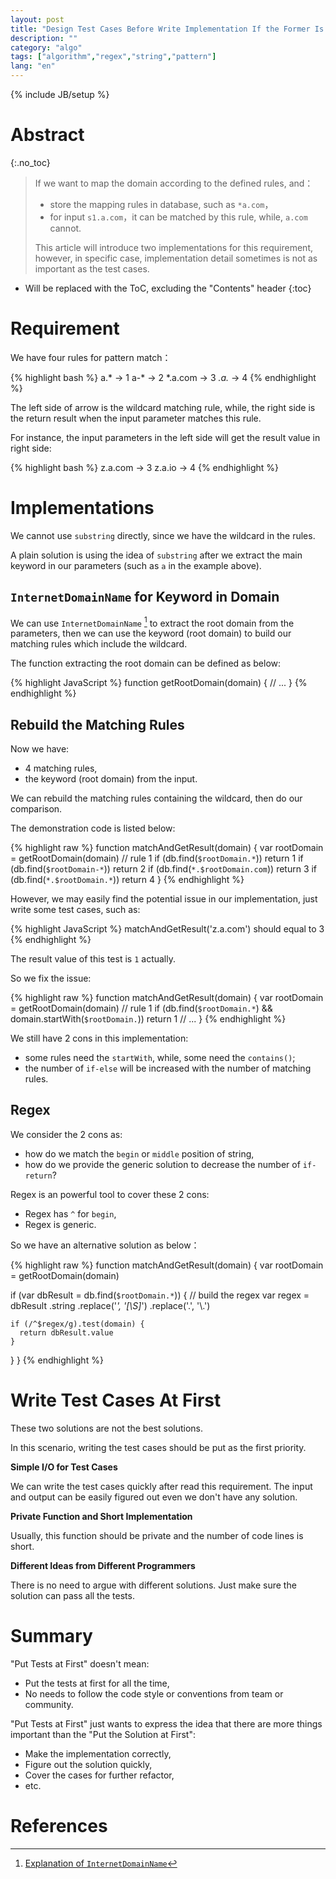 ```yaml
---
layout: post
title: "Design Test Cases Before Write Implementation If the Former Is Easier"
description: ""
category: "algo"
tags: ["algorithm","regex","string","pattern"]
lang: "en"
---
```

{% include JB/setup %}

# Abstract
{:.no_toc}

> If we want to map the domain according to the defined rules, and：
>
> * store the mapping rules in database, such as `*a.com`，
> * for input `s1.a.com`，it can be matched by this rule, while, `a.com` cannot.
>
> This article will introduce two implementations for this requirement, however,
> in specific case, implementation detail sometimes is not as important as the test cases.


<!--more-->

* Will be replaced with the ToC, excluding the "Contents" header
{:toc}

# Requirement

We have four rules for pattern match：

{% highlight bash %}
a.*       -> 1
a-*       -> 2
*.a.com   -> 3
*.a.*     -> 4
{% endhighlight %}

The left side of arrow is the wildcard matching rule, while,
the right side is the return result when the input parameter matches
this rule.

For instance, the input parameters in the left side will get
the result value in right side:

{% highlight bash %}
z.a.com   -> 3
z.a.io    -> 4
{% endhighlight %}

# Implementations

We cannot use `substring` directly, since we have the wildcard in
the rules.

A plain solution is using the idea of `substring` after we extract
the main keyword in our parameters (such as `a` in the example above).


## `InternetDomainName` for Keyword in Domain

We can use `InternetDomainName` [^_guava_int_dn] to extract the root domain from the
parameters, then we can use the keyword (root domain) to build our matching rules
which include the wildcard.

The function extracting the root domain can be defined as below:

{% highlight JavaScript %}
function getRootDomain(domain) {
  // ...
}
{% endhighlight %}

## Rebuild the Matching Rules

Now we have:

* 4 matching rules,
* the keyword (root domain) from the input.

We can rebuild the matching rules containing the wildcard,
then do our comparison.

The demonstration code is listed below:

{% highlight raw %}
function matchAndGetResult(domain) {
  var rootDomain = getRootDomain(domain)
  // rule 1
  if (db.find(`$rootDomain.*`)) return 1
  if (db.find(`$rootDomain-*`)) return 2
  if (db.find(`*.$rootDomain.com`)) return 3
  if (db.find(`*.$rootDomain.*`)) return 4
}
{% endhighlight %}

However, we may easily find the potential issue
in our implementation, just write some test cases, such as:


{% highlight JavaScript %}
matchAndGetResult('z.a.com') should equal to 3
{% endhighlight %}

The result value of this test is `1` actually.

So we fix the issue:

{% highlight raw %}
function matchAndGetResult(domain) {
  var rootDomain = getRootDomain(domain)
  // rule 1
  if (db.find(`$rootDomain.*`) && domain.startWith(`$rootDomain.`))
    return 1
  // ...
}
{% endhighlight %}

We still have 2 cons in this implementation:

* some rules need the `startWith`, while, some need the `contains()`;
* the number of `if-else` will be increased with the number of matching rules.


## Regex

We consider the 2 cons as:

* how do we match the `begin` or `middle` position of string,
* how do we provide the generic solution to decrease the number of `if-return`?

Regex is an powerful tool to cover these 2 cons:

* Regex has `^` for `begin`,
* Regex is generic.

So we have an alternative solution as below：

{% highlight raw %}
function matchAndGetResult(domain) {
  var rootDomain = getRootDomain(domain)

  if (var dbResult = db.find(`$rootDomain.*`)) {
    // build the regex
    var regex = dbResult
      .string
      .replace('*', '[\\S]*')
      .replace('.', '\\.')

    if (/^$regex/g).test(domain) {
      return dbResult.value
    }
  }
}
{% endhighlight %}

# Write Test Cases At First

These two solutions are not the best solutions.

In this scenario, writing the test cases should be
put as the first priority.

**Simple I/O for Test Cases**

We can write the test cases quickly after read this
requirement. The input and output can be easily figured out
even we don't have any solution.

**Private Function and Short Implementation**

Usually, this function should be private and the number of code lines is short.

**Different Ideas from Different Programmers**

There is no need to argue with different solutions.
Just make sure the solution can pass all the tests.

# Summary

"Put Tests at First" doesn't mean:

* Put the tests at first for all the time,
* No needs to follow the code style or conventions from team or community.

"Put Tests at First" just wants to express the idea that there are
more things important than the "Put the Solution at First":


* Make the implementation correctly,
* Figure out the solution quickly,
* Cover the cases for further refactor,
* etc.

# References

[^_guava_int_dn]: [Explanation of `InternetDomainName`](https://github.com/google/guava/wiki/InternetDomainNameExplained)
